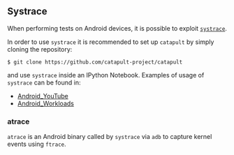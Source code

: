 ## Systrace

When performing tests on Android devices, it is possible to exploit [`systrace`](https://developer.android.com/studio/profile/systrace-commandline.html).

In order to use `systrace` it is recommended to set up `catapult` by simply cloning the repository:

    $ git clone https://github.com/catapult-project/catapult

and use `systrace` inside an IPython Notebook. Examples of usage of `systrace` can be found in:

* [Android_YouTube](https://github.com/ARM-software/lisa/blob/master/ipynb/android/workloads/Android_YouTube.ipynb)
* [Android_Workloads](https://github.com/ARM-software/lisa/blob/master/ipynb/android/Android_Workloads.ipynb)

### atrace

`atrace` is an Android binary called by `systrace` via `adb` to capture kernel events
using `ftrace`. 